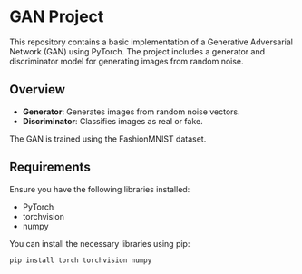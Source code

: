 # GAN Project

This repository contains a basic implementation of a Generative Adversarial Network (GAN) using PyTorch. The project includes a generator and discriminator model for generating images from random noise.

## Overview

- **Generator**: Generates images from random noise vectors.
- **Discriminator**: Classifies images as real or fake.

The GAN is trained using the FashionMNIST dataset.

## Requirements

Ensure you have the following libraries installed:

- PyTorch
- torchvision
- numpy

You can install the necessary libraries using pip:

```bash
pip install torch torchvision numpy

